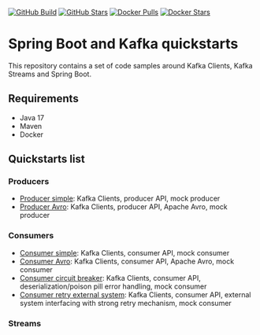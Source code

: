 [![GitHub Build](https://img.shields.io/github/workflow/status/loicgreffier/spring-boot-kafka-quickstarts/continuous-integration/main?logo=github&style=for-the-badge)](https://github.com/loicgreffier/spring-boot-kafka-quickstarts/actions/workflows/continuous_integration.yml)
[![GitHub Stars](https://img.shields.io/github/stars/loicgreffier/spring-boot-kafka-quickstarts?logo=github&style=for-the-badge)](https://github.com/loicgreffier/spring-boot-kafka-quickstarts)
[![Docker Pulls](https://img.shields.io/docker/pulls/loicgreffier/spring-boot-kafka-quickstarts?label=Pulls&logo=docker&style=for-the-badge)](https://hub.docker.com/r/loicgreffier/spring-boot-kafka-quickstarts/tags)
[![Docker Stars](https://img.shields.io/docker/stars/loicgreffier/spring-boot-kafka-quickstarts?label=Stars&logo=docker&style=for-the-badge)](https://hub.docker.com/r/loicgreffier/spring-boot-kafka-quickstarts)

# Spring Boot and Kafka quickstarts

This repository contains a set of code samples around Kafka Clients, Kafka Streams and Spring Boot. 

## Requirements

- Java 17
- Maven
- Docker 

## Quickstarts list

### Producers

- [Producer simple](/kafka-producer-quickstarts/kafka-producer-simple): Kafka Clients, producer API, mock producer
- [Producer Avro](/kafka-producer-quickstarts/kafka-producer-avro): Kafka Clients, producer API, Apache Avro, mock producer

### Consumers

- [Consumer simple](/kafka-consumer-quickstarts/kafka-consumer-simple): Kafka Clients, consumer API, mock consumer
- [Consumer Avro](/kafka-consumer-quickstarts/kafka-consumer-avro): Kafka Clients, consumer API, Apache Avro, mock consumer
- [Consumer circuit breaker](/kafka-consumer-quickstarts/kafka-consumer-circuit-breaker): Kafka Clients, consumer API, deserialization/poison pill error handling, mock consumer
- [Consumer retry external system](/kafka-consumer-quickstarts/kafka-consumer-retry-external-system): Kafka Clients, consumer API, external system interfacing with strong retry mechanism, mock consumer

### Streams
